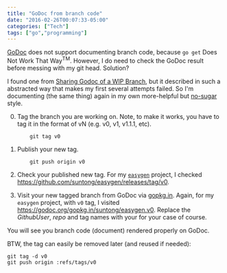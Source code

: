 ```yaml
---
title: "GoDoc from branch code"
date: "2016-02-26T00:07:33-05:00"
categories: ["Tech"]
tags: ["go","programming"]
---
```


<!--
# GoDoc from branch code

[category Tech][tags go,programming]
-->

[GoDoc](https://godoc.org/) does not support documenting branch code, because `go get` Does Not Work That Way<sup>TM</sup>. However, I do need to check the GoDoc result before messing with my git head. Solution?

<!--more-->

I found one from [Sharing Godoc of a WIP Branch](https://npf.io/2015/06/wip-godoc/), but it described in such a abstracted way that makes my first several attempts failed. So I'm documenting (the same thing) again in my own more-helpful but [no-sugar](http://suntong.github.io/blogs/2016/02/20/the-no-sugar-style/) style. 

0. Tag the branch you are working on. Note, to make it works, you have to tag it in the format of vN (e.g. v0, v1, v1.1.1, etc).

           git tag v0

0. Publish your new tag.

           git push origin v0

0. Check your published new tag. For my [`easygen`](https://github.com/suntong/easygen) project, I checked  
https://github.com/suntong/easygen/releases/tag/v0.

0. Visit your new tagged branch from GoDoc via [gopkg.in](https://gopkg.in). Again, for my `easygen` project, with `v0` tag, I visited https://godoc.org/gopkg.in/suntong/easygen.v0. Replace the *GithubUser*,  *repo* and tag names with your for your case of course. 

You will see you branch code (document) rendered properly on GoDoc.

BTW, the tag can easily be removed later (and reused if needed):

	git tag -d v0
	git push origin :refs/tags/v0

